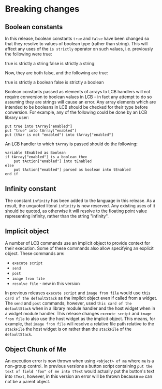 # Breaking changes

## Boolean constants

In this release, boolean constants `true` and `false` have been changed so that
they resolve to values of boolean type (rather than string). This will affect
any uses of the `is strictly` operator on such values, i.e. previously the following
were true:

  true is strictly a string
  false is strictly a string

Now, they are both false, and the following are true:

  true is strictly a boolean
  false is strictly a boolean

Boolean constants passed as elements of arrays to LCB handlers will not require
conversion to boolean values in LCB - in fact any attempt to do so assuming they
are strings will cause an error. Any array elements which are intended to be
booleans in LCB should be checked for their type before conversion. For example,
any of the following could be done by an LCB library user:

    put true into tArray["enabled"]
    put "true" into tArray["enabled"]
    put (tVar is not "enabled") into tArray["enabled"]

An LCB handler to which `tArray` is passed should do the following:

    variable tEnabled as Boolean
    if tArray["enabled"] is a boolean then
        put tAction["enabled"] into tEnabled
    else
        put tAction["enabled"] parsed as boolean into tEnabled
    end if

## Infinity constant

The constant `infinity` has been added to the language in this release. As a
result, the unquoted literal `infinity` is now reserved. Any existing uses
of it should be quoted, as otherwise it will resolve to the floating point
value representing infinity, rather than the string "infinity".

## Implicit object

A number of LCB commands use an implicit object to provide context for their
execution. Some of these commands also allow specifying an explicit object.
These commands are:

- `execute script`
- `send`
- `post`
- `image from file`
- `resolve file` - new in this version

In previous releases `execute script` and `image from file` would use
`this card of the defaultStack` as the implicit object even if called from
a widget. The `send` and `post` commands, however, used
`this card of the defaultStack` when in a library module handler and the host
widget when in a widget module handler. This release changes `execute script`
and `image from file` to also use the host widget as the implicit object. This
means, for example, that `image from file` will resolve a relative file path
relative to the `stackFile` the host widget is on rather than the `stackFile` of
the `defaultStack`.

## Object Chunk of Me

An execution error is now thrown when using `<object> of me` where `me` is a
non-group control. In previous versions a button script containing
`put the text of field "foo" of me into tText` would actually put the button's
text into `tText`, however, in this version an error will be thrown because `me`
can not be a parent object.

